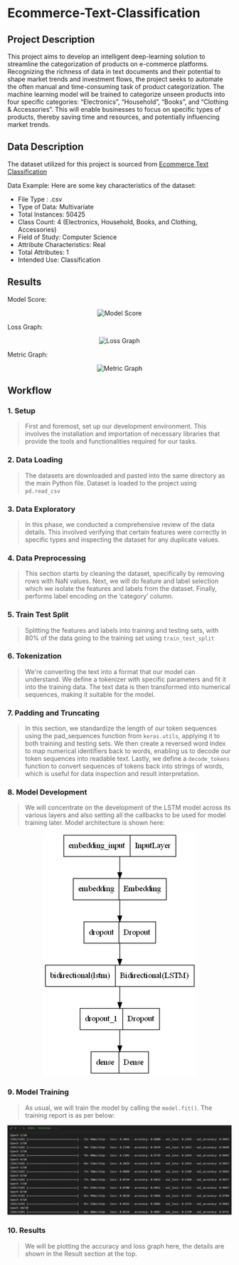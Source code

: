 # Ecommerce-Text-Classification

## Project Description

This project aims to develop an intelligent deep-learning solution to streamline the categorization of products on e-commerce platforms. Recognizing the richness of data in text documents and their potential to shape market trends and investment flows, the project seeks to automate the often manual and time-consuming task of product categorization. The machine learning model will be trained to categorize unseen products into four specific categories: “Electronics”, “Household”, “Books”, and “Clothing & Accessories”. This will enable businesses to focus on specific types of products, thereby saving time and resources, and potentially influencing market trends.

## Data Description

The dataset utilized for this project is sourced from [Ecommerce Text Classification](https://www.kaggle.com/datasets/saurabhshahane/ecommerce-text-classification)

Data Example:
Here are some key characteristics of the dataset:

* File Type : .csv
* Type of Data: Multivariate
* Total Instances: 50425
* Class Count: 4 (Electronics, Household, Books, and Clothing, Accessories)
* Field of Study: Computer Science
* Attribute Characteristics: Real
* Total Attributes: 1
* Intended Use: Classification

## Results

Model Score:
<p align="center">
  <img src="resources/score_output.png" alt="Model Score" title="Model Score">
</p>

Loss Graph:
<p align="center">
  <img src="resources/loss_output_graph.png" alt="Loss Graph" title="Loss Graph">
</p>

Metric Graph:
<p align="center">
  <img src="resources/accuracy_output_graph.png" alt="Metric Graph" title="Metric Graph">
</p>



## Workflow

### 1. Setup
> First and foremost, set up our development environment. This involves the installation and importation of necessary libraries that provide the tools and functionalities required for our tasks.

### 2. Data Loading
> The datasets are downloaded and pasted into the same directory as the main Python file. Dataset is loaded to the project using `pd.read_csv`

### 3. Data Exploratory
> In this phase, we conducted a comprehensive review of the data details. This involved verifying that certain features were correctly in specific types and inspecting the dataset for any duplicate values.

### 4. Data Preprocessing
> This section starts by cleaning the dataset, specifically by removing rows with NaN values. Next, we will do feature and label selection which we isolate the features and labels from the dataset. Finally, performs label encoding on the ‘category’ column.

### 5. Train Test Split
> Splitting the features and labels into training and testing sets, with 80% of the data going to the training set using `train_test_split`

### 6. Tokenization
> We're converting the text into a format that our model can understand. We define a tokenizer with specific parameters and fit it into the training data. The text data is then transformed into numerical sequences, making it suitable for the model.

### 7. Padding and Truncating
> In this section, we standardize the length of our token sequences using the pad_sequences function from `keras.utils`, applying it to both training and testing sets. We then create a reversed word index to map numerical identifiers back to words, enabling us to decode our token sequences into readable text. Lastly, we define a `decode_tokens` function to convert sequences of tokens back into strings of words, which is useful for data inspection and result interpretation.

### 8. Model Development
> We will concentrate on the development of the LSTM model across its various layers and also setting all the callbacks to be used for model training later. Model architecture is shown here:

<p align="center">
  <img src="resources/model_architecture.png" alt="Model Architecture" title="Model Architecture">
</p>


### 9. Model Training
> As usual, we will train the model by calling the `model.fit()`. The training report is as per below:

<p align="center">
  <img src="resources/training_report.png" alt="Training Report" title="Training Report">
</p>

### 10. Results
> We will be plotting the accuracy and loss graph here, the details are shown in the Result section at the top.
